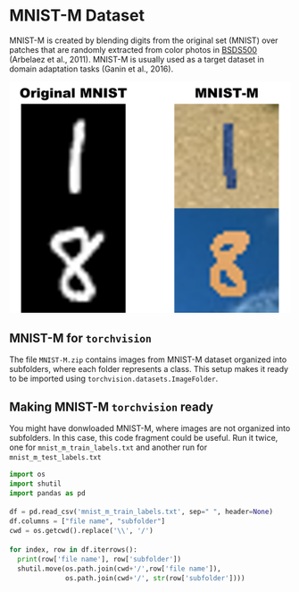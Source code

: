 # MNIST-M Dataset
MNIST-M is created by blending digits from the original set (MNIST) over patches that are randomly extracted from color photos in [BSDS500](https://www2.eecs.berkeley.edu/Research/Projects/CS/vision/grouping/resources.html) (Arbelaez et al., 2011). MNIST-M is usually used as a target dataset in domain adaptation tasks (Ganin et al., 2016).

<p align="center">
  <img width="1200" src="sample.png">
</p>

## MNIST-M for `torchvision`
The file `MNIST-M.zip` contains images from MNIST-M dataset organized into subfolders, where each folder represents a class. This setup makes it ready to be imported using `torchvision.datasets.ImageFolder`.

## Making MNIST-M `torchvision` ready
You might have donwloaded MNIST-M, where images are not organized into subfolders. In this case, this code fragment could be useful. Run it twice, one for `mnist_m_train_labels.txt` and another run for `mnist_m_test_labels.txt`

```python
import os
import shutil
import pandas as pd

df = pd.read_csv('mnist_m_train_labels.txt', sep=" ", header=None)
df.columns = ["file name", "subfolder"]
cwd = os.getcwd().replace('\\', '/')

for index, row in df.iterrows():
  print(row['file name'], row['subfolder'])
  shutil.move(os.path.join(cwd+'/',row['file name']), 
              os.path.join(cwd+'/', str(row['subfolder'])))
```
